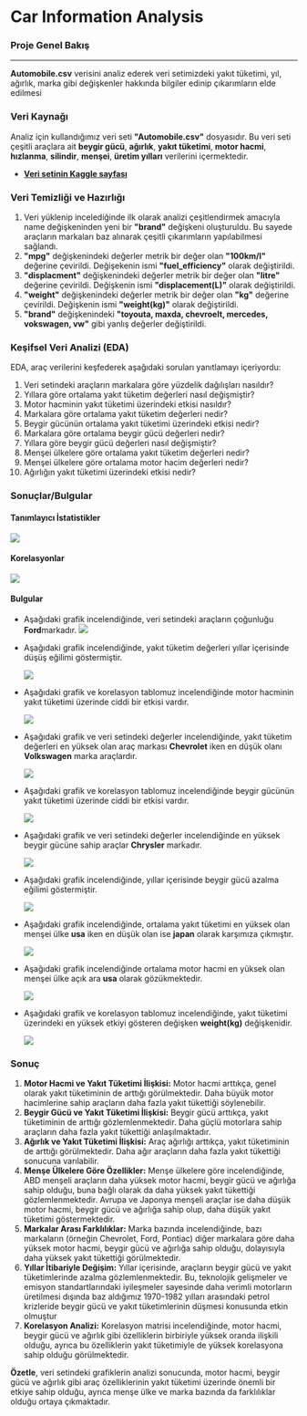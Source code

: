 # **Car Information Analysis**
### **Proje Genel Bakış**
---
**Automobile.csv** verisini analiz ederek veri setimizdeki yakıt tüketimi, yıl, ağırlık, marka gibi değişkenler hakkında bilgiler edinip çıkarımların elde edilmesi

### Veri Kaynağı
Analiz için kullandığımız veri seti **"Automobile.csv"** dosyasıdır. Bu veri seti çeşitli araçlara  ait **beygir gücü**, **ağırlık**, **yakıt tüketimi**, **motor hacmi**, **hızlanma**, **silindir**, **menşei**, **üretim yılları** verilerini içermektedir.
- [**Veri setinin Kaggle sayfası**](https://www.kaggle.com/datasets/tawfikelmetwally/automobile-dataset)
### Veri Temizliği ve Hazırlığı
1. Veri yüklenip incelediğinde ilk olarak analizi çeşitlendirmek amacıyla name değişkeninden yeni bir **"brand"** değişkeni oluşturuldu. Bu sayede araçların markaları baz alınarak çeşitli çıkarımların yapılabilmesi sağlandı.
2. **"mpg"** değişkenindeki değerler metrik bir değer olan **"100km/l"** değerine çevirildi. Değişekenin ismi **"fuel_efficiency"** olarak değiştirildi.
3. **"displacment"** değişkenindeki değerler metrik bir değer olan **"litre"** değerine çevirildi. Değişkenin ismi **"displacement(L)"** olarak değiştirildi.
4. **"weight"** değişkenindeki değerler metrik bir değer olan **"kg"** değerine çevirildi. Değişkenin ismi **"weight(kg)"** olarak değiştirildi.
5. **"brand"** değişkenindeki **"toyouta, maxda, chevroelt, mercedes, vokswagen, vw"** gibi yanlış değerler değiştirildi.
### Keşifsel Veri Analizi (EDA)
EDA, araç verilerini keşfederek aşağıdaki soruları yanıtlamayı içeriyordu:
1. Veri setindeki araçların markalara göre yüzdelik dağılışları nasıldır?
2. Yıllara göre ortalama yakıt tüketim değerleri nasıl değişmiştir?
3. Motor hacminin yakıt tüketimi üzerindeki etkisi nasıldır?
4. Markalara göre ortalama yakıt tüketim değerleri nedir?
5. Beygir gücünün ortalama yakıt tüketimi üzerindeki etkisi nedir?
6. Markalara göre ortalama beygir gücü değerleri nedir?
7. Yıllara göre beygir gücü değerleri nasıl değişmiştir?
8. Menşei ülkelere göre ortalama yakıt tüketim değerleri nedir?
9. Menşei ülkelere göre ortalama motor hacim değerleri nedir?
10. Ağırlığın yakıt tüketimi üzerindeki etkisi nedir?
### Sonuçlar/Bulgular
#### Tanımlayıcı İstatistikler
 ![](image/desc.png) 
#### Korelasyonlar
 ![](image/corr.png) 
#### Bulgular
- Aşağıdaki grafik incelendiğinde, veri setindeki araçların çoğunluğu **Ford**markadır.
  ![](image/brand_piee.png) 

- Aşağıdaki grafik incelendiğinde, yakıt tüketim değerleri yıllar içerisinde düşüş eğilimi göstermiştir.
  
  ![](image/consumption_by_year.png) 
- Aşağıdaki grafik ve korelasyon tablomuz incelendiğinde motor hacminin yakıt tüketimi üzerinde ciddi bir etkisi vardır.
  
  ![](image/displacment_consumption_relation.png.png) 
- Aşağıdaki grafik ve veri setindeki değerler incelendiğinde, yakıt tüketim değerleri en yüksek olan araç markası **Chevrolet** iken en düşük olanı **Volkswagen** marka araçlardır.
  
  ![](image/Fuel_consumption_by_brandss.png) 
- Aşağıdaki grafik ve korelasyon tablomuz incelendiğinde beygir gücünün yakıt tüketimi üzerinde ciddi bir etkisi vardır.
  
  ![](image/horse_power_consumption_relation.png) 
- Aşağıdaki grafik ve veri setindeki değerler incelendiğinde en yüksek beygir gücüne sahip araçlar **Chrysler** markadır.
  
  ![](image/horsepower_by_brandss.png) 
- Aşağıdaki grafik incelendiğinde, yıllar içerisinde beygir gücü azalma eğilimi göstermiştir.
  
  ![](image/horsepower_by_years.png) 
- Aşağıdaki grafik incelendiğinde, ortalama yakıt tüketimi en yüksek olan menşei ülke **usa** iken en düşük olan ise **japan** olarak karşımıza çıkmıştır.
  
  ![](image/origin_consumption.png) 
- Aşağıdaki grafik incelendiğinde ortalama motor hacmi en yüksek olan menşei ülke açık ara **usa** olarak gözükmektedir.
  
  ![](image/origin_displacement.png) 
- Aşağıdaki grafik ve korelasyon tablomuz incelendiğinde, yakıt tüketimi üzerindeki en yüksek etkiyi gösteren değişken **weight(kg)** değişkenidir.
  
  ![](image/weight_consumption_relation.png.png) 
  
### Sonuç
1. **Motor Hacmi ve Yakıt Tüketimi İlişkisi:** Motor hacmi arttıkça, genel olarak yakıt tüketiminin de arttığı görülmektedir. Daha büyük motor hacimlerine sahip araçların daha fazla yakıt tükettiği söylenebilir.
2. **Beygir Gücü ve Yakıt Tüketimi İlişkisi:** Beygir gücü arttıkça, yakıt tüketiminin de arttığı gözlemlenmektedir. Daha güçlü motorlara sahip araçların daha fazla yakıt tükettiği anlaşılmaktadır.
3. **Ağırlık ve Yakıt Tüketimi İlişkisi:** Araç ağırlığı arttıkça, yakıt tüketiminin de arttığı görülmektedir. Daha ağır araçların daha fazla yakıt tükettiği sonucuna varılabilir.
4. **Menşe Ülkelere Göre Özellikler:** Menşe ülkelere göre incelendiğinde, ABD menşeli araçların daha yüksek motor hacmi, beygir gücü ve ağırlığa sahip olduğu, buna bağlı olarak da daha yüksek yakıt tükettiği gözlemlenmektedir. Avrupa ve Japonya menşeli araçlar ise daha düşük motor hacmi, beygir gücü ve ağırlığa sahip olup, daha düşük yakıt tüketimi göstermektedir.
5. **Markalar Arası Farklılıklar:** Marka bazında incelendiğinde, bazı markaların (örneğin Chevrolet, Ford, Pontiac) diğer markalara göre daha yüksek motor hacmi, beygir gücü ve ağırlığa sahip olduğu, dolayısıyla daha yüksek yakıt tükettiği görülmektedir.
6. **Yıllar İtibariyle Değişim:** Yıllar içerisinde, araçların beygir gücü ve yakıt tüketimlerinde azalma gözlemlenmektedir. Bu, teknolojik gelişmeler ve emisyon standartlarındaki iyileşmeler sayesinde daha verimli motorların üretilmesi dışında baz aldığımız 1970-1982 yılları arasındaki petrol krizleride beygir gücü ve yakıt tüketimlerinin düşmesi konusunda etkin olmuştur
7. **Korelasyon Analizi:** Korelasyon matrisi incelendiğinde, motor hacmi, beygir gücü ve ağırlık gibi özelliklerin birbiriyle yüksek oranda ilişkili olduğu, ayrıca bu özelliklerin yakıt tüketimiyle de yüksek korelasyona sahip olduğu görülmektedir.
   
**Özetle**, veri setindeki grafiklerin analizi sonucunda, motor hacmi, beygir gücü ve ağırlık gibi araç özelliklerinin yakıt tüketimi üzerinde önemli bir etkiye sahip olduğu, ayrıca menşe ülke ve marka bazında da farklılıklar olduğu ortaya çıkmaktadır.
